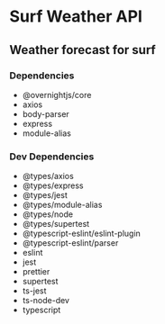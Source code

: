 # Surf Weather API

## Weather forecast for surf

### Dependencies

* @overnightjs/core
* axios
* body-parser
* express
* module-alias

### Dev Dependencies

* @types/axios
* @types/express
* @types/jest
* @types/module-alias
* @types/node
* @types/supertest
* @typescript-eslint/eslint-plugin
* @typescript-eslint/parser
* eslint
* jest
* prettier
* supertest
* ts-jest
* ts-node-dev
* typescript
